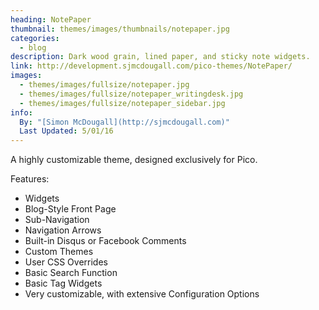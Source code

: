 ```yaml
---
heading: NotePaper
thumbnail: themes/images/thumbnails/notepaper.jpg
categories:
  - blog
description: Dark wood grain, lined paper, and sticky note widgets.
link: http://development.sjmcdougall.com/pico-themes/NotePaper/
images:
  - themes/images/fullsize/notepaper.jpg
  - themes/images/fullsize/notepaper_writingdesk.jpg
  - themes/images/fullsize/notepaper_sidebar.jpg
info:
  By: "[Simon McDougall](http://sjmcdougall.com)"
  Last Updated: 5/01/16
---
```


A highly customizable theme, designed exclusively for Pico.

Features:

* Widgets
* Blog-Style Front Page
* Sub-Navigation
* Navigation Arrows
* Built-in Disqus or Facebook Comments
* Custom Themes
* User CSS Overrides
* Basic Search Function
* Basic Tag Widgets
* Very customizable, with extensive Configuration Options
